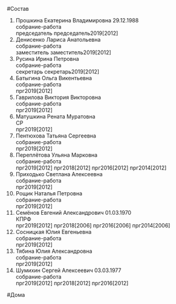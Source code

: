 #Состав  
1. Прошкина Екатерина Владимировна 29.12.1988  
    собрание-работа  
    председатель председатель2019[2012]  
2. Денисенко Лариса Анатольевна  
    собрание-работа  
    заместитель заместитель2019[2012]  
3. Русина Ирина Петровна  
    собрание-работа  
    секретарь секретарь2019[2012]  
4. Батыгина Ольга Викентьевна  
    собрание-работа  
    прг2019[2012]  
5. Гаврилова Виктория Викторовна  
    собрание-работа  
    прг2019[2012]  
6. Матушкина Рената Муратовна  
    СР  
    прг2019[2012]  
7. Пентюхова Татьяна Сергеевна  
    собрание-работа  
    прг2019[2012]  
8. Переплётова Ульяна Марковна  
    собрание-работа  
    прг2019[2012] прг2018[2012] прг2016[2012] прг2014[2012]  
9. Приходько Светлана Алексеевна  
    собрание-работа  
    прг2019[2012]  
10. Рощик Наталья Петровна  
    собрание-работа  
    прг2019[2012]  
11. Семёнов Евгений Александрович 01.03.1970  
    КПРФ  
    прг2019[2012] прг2018[2006] прг2016[2006] прг2014[2006]  
12. Сосницкая Юлия Евгеньевна  
    собрание-работа  
    прг2019[2012]  
13. Тябина Юлия Александровна  
    собрание-работа  
    прг2019[2012]  
14. Шумихин Сергей Алексеевич 03.03.1977  
    собрание-работа  
    прг2019[2012] прг2018[2012] прг2016[2012]  
  
#Дома  
